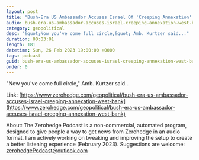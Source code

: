 ```yaml
---
layout: post
title: "Bush-Era US Ambassador Accuses Israel Of 'Creeping Annexation' Of West Bank"
audio: bush-era-us-ambassador-accuses-israel-creeping-annexation-west-bank-0
category: geopolitical
desc: "&quot;Now you've come full circle,&quot; Amb. Kurtzer said..."
duration: 00:03:01
length: 181
datetime: Sun, 26 Feb 2023 19:00:00 +0000
tags: podcast
guid: bush-era-us-ambassador-accuses-israel-creeping-annexation-west-bank-0
order: 0
---
```

&quot;Now you've come full circle,&quot; Amb. Kurtzer said...

Link: [https://www.zerohedge.com/geopolitical/bush-era-us-ambassador-accuses-israel-creeping-annexation-west-bank](https://www.zerohedge.com/geopolitical/bush-era-us-ambassador-accuses-israel-creeping-annexation-west-bank)

About: The Zerohedge Podcast is a non-commercial, automated program, designed to give people a way to get news from Zerohedge in an audio format.  I am actively working on tweaking and improving the setup to create a better listening experience (February 2023).  Suggestions are welcome: [zerohedgePodcast@outlook.com](mailto:zerohedgePodcast@outlook.com)